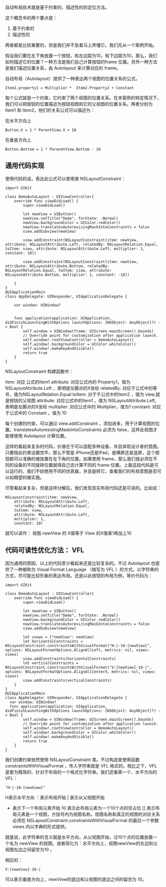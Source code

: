 自动布局技术就是基于约束的、描述性的的定位方法。

这个概念中的两个要点是：

1. 基于约束的
2. 描述性的

两者都是比较重要的，但是我们并不急着马上弄懂它。我们先从一个案例开始。

假设我们要在左下角放置一个按钮，和左边距为10，和下边距为10，那么，我们如何描述它的位置？一种方法是我们自己计算按钮的frame 位置。另外一种方法是我们描述位置关系，由 Autolayout 来计算对应的 frame。

自动布局（Autolayout）提供了一种表达两个视图的位置关系的公式。

    Item1.property1 = Multiplier *  Item2.Property2 + Constant 

每个公式就是一个约束，它约束了两个视图的位置关系。在本案例的特定情况下，我们可以把按钮的位置描述为按钮视图和它的父视图的位置关系。两者分别为Item1 和 Item2，他们的关系公式可以描述为：

在水平方向上

    Button.X = 1 * ParentView.X + 10
    
在垂直方向上

    Button.Bottom = 1 * ParenetView.Bottom - 10

## 通用代码实现

使用代码的话，表达此公式可以使用类 NSLayoutConstraint：

    import UIKit

    class DemoAutoLayout : UIViewController{
        override func viewDidLoad() {
            super.viewDidLoad()
            
            let newView = UIButton()
            newView.setTitle("Demo", forState: .Normal)
            newView.backgroundColor = UIColor.redColor()
            newView.translatesAutoresizingMaskIntoConstraints = false
            view.addSubview(newView)
            
            view.addConstraint(NSLayoutConstraint(item: newView, attribute: NSLayoutAttribute.Left, relatedBy: NSLayoutRelation.Equal, toItem: view, attribute: NSLayoutAttribute.Left, multiplier: 1, constant: 10))

            view.addConstraint(NSLayoutConstraint(item: newView, attribute: NSLayoutAttribute.Bottom, relatedBy: NSLayoutRelation.Equal, toItem: view, attribute: NSLayoutAttribute.Bottom, multiplier: 1, constant: -10))

        }
    }
    @UIApplicationMain
    class AppDelegate: UIResponder, UIApplicationDelegate {

        var window: UIWindow?


        func application(application: UIApplication, didFinishLaunchingWithOptions launchOptions: [NSObject: AnyObject]?) -> Bool {
            self.window = UIWindow(frame: UIScreen.mainScreen().bounds)
            // Override point for customization after application launch.
            self.window!.rootViewController = DemoAutoLayout()
            self.window!.backgroundColor = UIColor.whiteColor()
            self.window!.makeKeyAndVisible()
            return true
        }
    }

NSLayoutConstraint 构建函数中：

item: 对应 公式的Item1
attribute: 对应公式内的 Property1，值为 NSLayoutAttribute.Left ，表明是左脚点的X坐标
relatedBy: 对应于公式中的等号，值为NSLayoutRelation.Equal
toItem: 对于于公式中的Item2 ，值为 view,就是按钮的父视图
attribute: 对应公式中的Item1 ，值为 NSLayoutAttribute.Left, 表明是左脚点的X坐标
multiplier: 对应公式中的 Multiplier，值为1
constant: 对应于公式中的 Constant ，值为 10

每个创建的约束，可以通过 view.addConstraint ，添加进来，用于计算视图的位置。translatesAutoresizingMaskIntoConstraints 必须为 false，这样此视图才能够使用 Autolayout 计算位置。

这样的看起来复杂的代码，价值在于可以适配多种设备，并且体现设计者的意图。只要按此约束设置完毕，那么不管是 iPhone还是iPad，是横屏还是竖屏，这个按钮都可以准确的被放置在左下角的位置。如果使用 frame，那么我们就必须在不同的设备的不同旋转位置就得自己去计算不同的 frame 位置。上面这段代码是可以运行的，我们不妨使用不同的仿真器，并且旋转它，查看我们的布局意图是否可以如期望的被实施。

尽管看起来复杂，但是这样分解后，我们发现其实布局代码还是可读的。比如说：

    NSLayoutConstraint(item: newView, 
        attribute: NSLayoutAttribute.Left, 
        relatedBy: NSLayoutRelation.Equal, 
        toItem: view, 
        attribute: NSLayoutAttribute.Left, 
        multiplier: 1, 
        constant: 10)
就可以读作：
    视图 newView 的 X值等于 View 的X值乘1再加上10

## 代码可读性优化方法： VFL

因为通用的原因，以上的代码至少看起来还是比较复杂的。不过 Autolayout 也提供了一种被称为 Visual Format Language （缩写为 VFL ）的方式。以字符串的方式，尽可能比较形象的表达布局。还是以此按钮的布局为例，等价代码为：

    import UIKit

    class DemoAutoLayout : UIViewController{
        override func viewDidLoad() {
            super.viewDidLoad()
            
            let newView = UIButton()
            newView.setTitle("Demo", forState: .Normal)
            newView.backgroundColor = UIColor.redColor()
            newView.translatesAutoresizingMaskIntoConstraints = false
            view.addSubview(newView)
            
            let views = ["newView": newView]
            let horizontalConstraints = NSLayoutConstraint.constraintsWithVisualFormat("H:|-10-[newView]", options: NSLayoutFormatOptions.AlignAllLeft, metrics: nil, views: views)
            view.addConstraints(horizontalConstraints)
            let verticalConstraints = NSLayoutConstraint.constraintsWithVisualFormat("V:[newView]-10-|", options: NSLayoutFormatOptions.AlignAllCenterX, metrics: nil, views: views)
            view.addConstraints(verticalConstraints)
        }
    }
    @UIApplicationMain
    class AppDelegate: UIResponder, UIApplicationDelegate {
      var window: UIWindow?
      func application(application: UIApplication, didFinishLaunchingWithOptions launchOptions: [NSObject: AnyObject]?) -> Bool {
            self.window = UIWindow(frame: UIScreen.mainScreen().bounds)
            // Override point for customization after application launch.
            self.window!.rootViewController = DemoAutoLayout()
            self.window!.backgroundColor = UIColor.whiteColor()
            self.window!.makeKeyAndVisible()
            return true
        }
    }
我们创建约束依然使用 NSLayoutConstraint 类。不过构造是使用函数 constraintsWithVisualFormat ，传入字符串就是 VFL 格式的。相比之下，VFL 是更为精简的、针对于布局的一个格式化字符串。我们还看第一个、水平方向的VFL：

    "H:|-10-[newView]"

H表示水平方向 
：表示布局开始
| 表示从父视图开始
- 表示下一个布局元素开始
10 表示此布局元素为一个10个点的空占位
[] 表示布局元素是一个视图，方括号内为视图名称。视图名称和真正的视图的对应关系必须在 NSLayoutConstraint.constraintsWithVisualFormat 的最后一个参数views 内以字典的形式提供。

就是说，此字符串的含义就是水平方向，从父视图开始，过10个点的位置放置一个名为 newView 的视图。或者简化为：水平方向上，视图newView的左边和父视图左边之间留空为10 。

相应的：

    V:[newView]-10-|

可以表示垂直方向上，newView的底边和父视图的底边之间的留空为 10。





